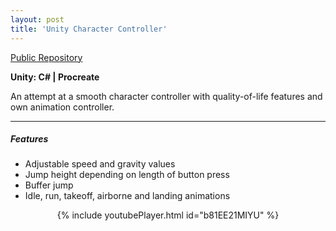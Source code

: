 ```yaml
---
layout: post
title: 'Unity Character Controller'
---
```

<div class="social-media">
    <a href="https://github.com/CheatcodeToJoy/Hornbill" target="_blank"><i class="fa fa-github" aria-hidden="true"></i> Public Repository</a>
</div>

<b>Unity: C# | Procreate</b>

An attempt at a smooth character controller with quality-of-life features and own animation controller.

---
##### Features

- Adjustable speed and gravity values
- Jump height depending on length of button press
- Buffer jump
- Idle, run, takeoff, airborne and landing animations

<div align="center">
{% include youtubePlayer.html id="b81EE21MIYU" %}
</div>